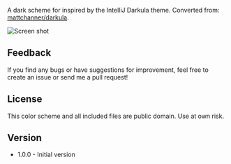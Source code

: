 A dark scheme for inspired by the IntelliJ Darkula theme.
Converted from: [mattchanner/darkula](https://github.com/mattchanner/darkula).

![Screen shot](https://raw.github.com/mattchanner/darkula/master/darkula.png)

## Feedback
If you find any bugs or have suggestions for improvement, feel free to create an issue or send me a pull request!

## License
This color scheme and all included files are public domain. Use at own risk.

## Version
 * 1.0.0 - Initial version

